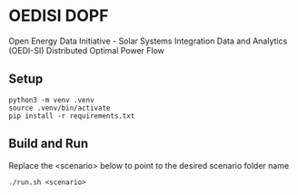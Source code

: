 # OEDISI DOPF
Open Energy Data Initiative - Solar Systems Integration Data and Analytics (OEDI-SI) Distributed Optimal Power Flow

## Setup

```shell
python3 -m venv .venv
source .venv/bin/activate
pip install -r requirements.txt
```

## Build and Run
Replace the \<scenario\> below to point to the desired scenario folder name

```shell
./run.sh <scenario>
```
